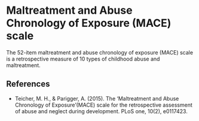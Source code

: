 # Maltreatment and Abuse Chronology of Exposure (MACE) scale

The 52-item maltreatment and abuse chronology of exposure (MACE) scale is a retrospective measure of 10 types of childhood abuse and maltreatment.

## References
- Teicher, M. H., & Parigger, A. (2015). The ‘Maltreatment and Abuse Chronology of Exposure’(MACE) scale for the retrospective assessment of abuse and neglect during development. PLoS one, 10(2), e0117423.
